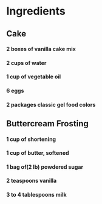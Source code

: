 # Ingredients

## Cake
#### 2 boxes of vanilla cake mix
#### 2 cups of water
#### 1 cup of vegetable oil
#### 6 eggs
#### 2 packages classic gel food colors

## Buttercream Frosting
#### 1 cup of shortening
#### 1 cup of butter, softened
#### 1 bag of(2 lb) powdered sugar
#### 2 teaspoons vanilla
#### 3 to 4 tablespoons milk